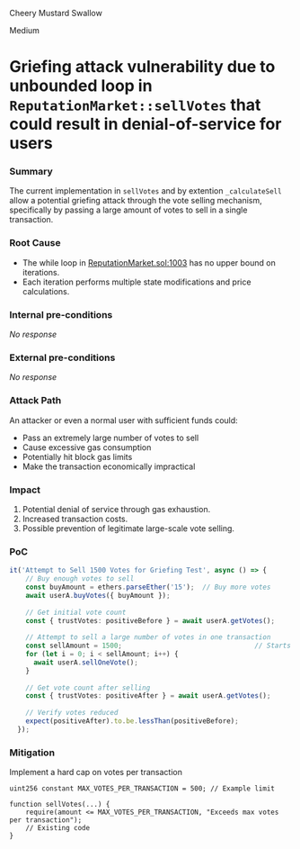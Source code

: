 Cheery Mustard Swallow

Medium

# Griefing attack vulnerability due to unbounded loop in `ReputationMarket::sellVotes` that could result in denial-of-service for users

### Summary

The current implementation in `sellVotes` and by extention `_calculateSell` allow a potential griefing attack through the vote selling mechanism, specifically by passing a large amount of votes to sell in a single transaction.

### Root Cause

- The while loop in [ReputationMarket.sol:1003](https://github.com/sherlock-audit/2024-11-ethos-network-ii/blob/main/ethos/packages/contracts/contracts/ReputationMarket.sol#L1003-L1045) has no upper bound on iterations.
- Each iteration performs multiple state modifications and price calculations.

### Internal pre-conditions

_No response_

### External pre-conditions

_No response_

### Attack Path

An attacker or even a normal user with sufficient funds could:
- Pass an extremely large number of votes to sell
- Cause excessive gas consumption
- Potentially hit block gas limits
- Make the transaction economically impractical

### Impact

1. Potential denial of service through gas exhaustion.
2. Increased transaction costs.
3. Possible prevention of legitimate large-scale vote selling.

### PoC

```typescript
it('Attempt to Sell 1500 Votes for Griefing Test', async () => {
    // Buy enough votes to sell
    const buyAmount = ethers.parseEther('15');  // Buy more votes
    await userA.buyVotes({ buyAmount });
  
    // Get initial vote count
    const { trustVotes: positiveBefore } = await userA.getVotes();
  
    // Attempt to sell a large number of votes in one transaction
    const sellAmount = 1500;                                 // Starts to timeout from 1000
    for (let i = 0; i < sellAmount; i++) {
      await userA.sellOneVote();
    }
  
    // Get vote count after selling
    const { trustVotes: positiveAfter } = await userA.getVotes();
    
    // Verify votes reduced
    expect(positiveAfter).to.be.lessThan(positiveBefore);
  });
```

### Mitigation

Implement a hard cap on votes per transaction

```solidity
uint256 constant MAX_VOTES_PER_TRANSACTION = 500; // Example limit

function sellVotes(...) {
    require(amount <= MAX_VOTES_PER_TRANSACTION, "Exceeds max votes per transaction");
    // Existing code
}
```